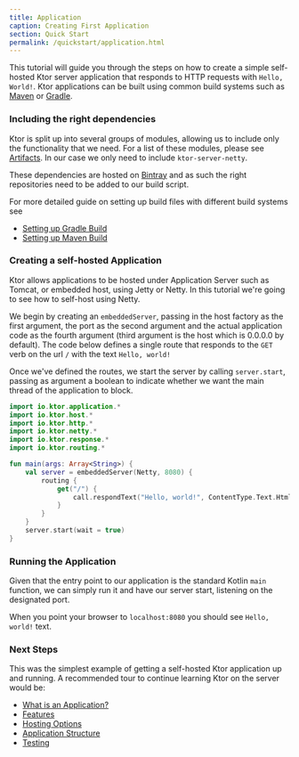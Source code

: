```yaml
---
title: Application
caption: Creating First Application
section: Quick Start
permalink: /quickstart/application.html
---
```


This tutorial will guide you through the steps on how to create a simple self-hosted Ktor server application that responds to HTTP requests with `Hello, World!`.
Ktor applications can be built using common build systems such as [Maven](https://kotlinlang.org/docs/reference/using-maven.html) or [Gradle](https://kotlinlang.org/docs/reference/using-gradle.html).

### Including the right dependencies

Ktor is split up into several groups of modules, allowing us to include only the functionality that we need. 
For a list of these modules, please see [Artifacts](artifacts). 
In our case we only need to include `ktor-server-netty`.  

These dependencies are hosted on [Bintray](https://bintray.com/kotlin/ktor) and as such the right
repositories need to be added to our build script.

For more detailed guide on setting up build files with different build systems see

* [Setting up Gradle Build](gradle)
* [Setting up Maven Build](maven)

### Creating a self-hosted Application

Ktor allows applications to be hosted under Application Server such as Tomcat, or embedded host, using Jetty or Netty.
In this tutorial we're going to see how to self-host using Netty.

We begin by creating an `embeddedServer`, passing in the host factory as the first argument, the port as the second argument and the actual application code as the fourth argument (third argument is the host which is 0.0.0.0 by default).
The code below defines a single route that responds to the `GET` verb on the url `/` with the text `Hello, world!`

Once we've defined the routes, we start the server by calling `server.start`, passing as argument a boolean to indicate whether we want the main thread
of the application to block.  

```kotlin
import io.ktor.application.*
import io.ktor.host.*
import io.ktor.http.*
import io.ktor.netty.*
import io.ktor.response.*
import io.ktor.routing.*

fun main(args: Array<String>) {
    val server = embeddedServer(Netty, 8080) {
        routing {
            get("/") {
                call.respondText("Hello, world!", ContentType.Text.Html)
            }
        }
    }
    server.start(wait = true)
}
```

### Running the Application

Given that the entry point to our application is the standard Kotlin `main` function, 
we can simply run it and have our server start, listening on the designated port.

When you point your browser to `localhost:8080` you should see `Hello, world!` text. 

### Next Steps

This was the simplest example of getting a self-hosted Ktor application up and running. 
A recommended tour to continue learning Ktor on the server would be:

* [What is an Application?](/servers/application)
* [Features](/features)
* [Hosting Options](/servers/hosting)
* [Application Structure](/servers/structure)
* [Testing](/servers/testing)
